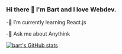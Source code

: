 ### Hi there 👋 I'm Bart and I love Webdev.


 -🌱 I’m currently learning React.js
 
 -💬 Ask me about Anythink
 
 
[![bart's GitHub stats](https://github-readme-stats.vercel.app/api?username=bartlomiejra)](https://github.com/bartlomiejra@theme=dark@show_icons=true)


<!--
**bartlomiejra/bartlomiejra** is a ✨ _special_ ✨ repository because its `README.md` (this file) appears on your GitHub profile.

Here are some ideas to get you started:

- 🔭 I’m currently working on ...
- 👯 I’m looking to collaborate on ...
- 🤔 I’m looking for help with ...
- 📫 How to reach me: ...
- 😄 Pronouns: ...
- ⚡ Fun fact: ...
-->
